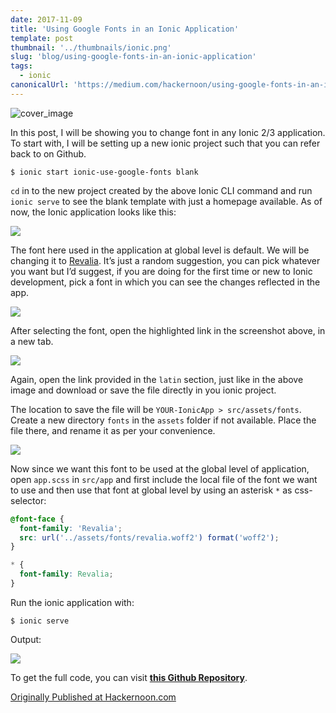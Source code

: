 ```yaml
---
date: 2017-11-09
title: 'Using Google Fonts in an Ionic Application'
template: post
thumbnail: '../thumbnails/ionic.png'
slug: 'blog/using-google-fonts-in-an-ionic-application'
tags:
  - ionic
canonicalUrl: 'https://medium.com/hackernoon/using-google-fonts-in-an-ionic-application-c3419c342f23'
---
```


![cover_image](https://miro.medium.com/max/2400/0*w4gIFLOzsl8cmNQn.jpg)

In this post, I will be showing you to change font in any Ionic 2/3 application. To start with, I will be setting up a new ionic project such that you can refer back to on Github.

```shell
$ ionic start ionic-use-google-fonts blank
```

`cd` in to the new project created by the above Ionic CLI command and run `ionic serve` to see the blank template with just a homepage available. As of now, the Ionic application looks like this:

![](https://cdn-images-1.medium.com/max/800/0*WUHLVkBP7bifnV8E.png)

The font here used in the application at global level is default. We will be changing it to [Revalia](https://fonts.google.com/specimen/Revalia). It’s just a random suggestion, you can pick whatever you want but I’d suggest, if you are doing for the first time or new to Ionic development, pick a font in which you can see the changes reflected in the app.

![](https://cdn-images-1.medium.com/max/2560/0*NTLwsXqYlk1SPFPD.png)

After selecting the font, open the highlighted link in the screenshot above, in a new tab.

![](https://cdn-images-1.medium.com/max/2560/0*Ok2hQifn4QpJFSsM.png)

Again, open the link provided in the `latin` section, just like in the above image and download or save the file directly in you ionic project.

The location to save the file will be `YOUR-IonicApp > src/assets/fonts`. Create a new directory `fonts` in the `assets` folder if not available. Place the file there, and rename it as per your convenience.

![](https://cdn-images-1.medium.com/max/800/0*KIBUq3X7G1JztbmK.png)

Now since we want this font to be used at the global level of application, open `app.scss` in `src/app` and first include the local file of the font we want to use and then use that font at global level by using an asterisk `*` as css-selector:

```css
@font-face {
  font-family: 'Revalia';
  src: url('../assets/fonts/revalia.woff2') format('woff2');
}

* {
  font-family: Revalia;
}
```

Run the ionic application with:

```shell
$ ionic serve
```

Output:

![](https://cdn-images-1.medium.com/max/800/0*cAeEa-sD5b1zHVNG.png)

To get the full code, you can visit [**this Github Repository**](https://github.com/amandeepmittal/ionic-use-google-fonts).

[Originally Published at Hackernoon.com](https://medium.com/hackernoon/using-google-fonts-in-an-ionic-application-c3419c342f23)
